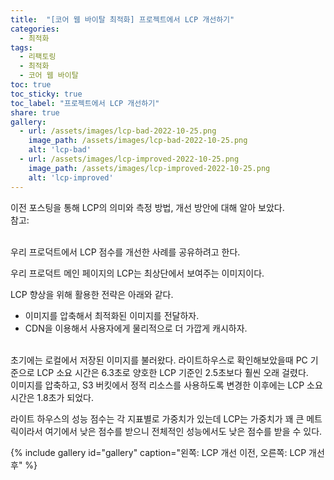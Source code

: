 ```yaml
---
title:  "[코어 웹 바이탈 최적화] 프로젝트에서 LCP 개선하기"
categories: 
  - 최적화
tags:
  - 리팩토링
  - 최적화
  - 코어 웹 바이탈
toc: true
toc_sticky: true
toc_label: "프로젝트에서 LCP 개선하기"
share: true
gallery:
  - url: /assets/images/lcp-bad-2022-10-25.png
    image_path: /assets/images/lcp-bad-2022-10-25.png
    alt: 'lcp-bad'
  - url: /assets/images/lcp-improved-2022-10-25.png
    image_path: /assets/images/lcp-improved-2022-10-25.png
    alt: 'lcp-improved'
---
```


이전 포스팅을 통해 LCP의 의미와 측정 방법, 개선 방안에 대해 알아 보았다. <br>
참고: 

<br>
우리 프로덕트에서 LCP 점수를 개선한 사례를 공유하려고 한다. <br>

우리 프로덕트 메인 페이지의 LCP는 최상단에서 보여주는 이미지이다. <br>

LCP 향상을 위해 활용한 전략은 아래와 같다.
- 이미지를 압축해서 최적화된 이미지를 전달하자.
- CDN을 이용해서 사용자에게 물리적으로 더 가깝게 캐시하자.

 <br>
초기에는 로컬에서 저장된 이미지를 불러왔다. 라이트하우스로 확인해보았을때 PC 기준으로 LCP 소요 시간은 6.3초로 양호한 LCP 기준인 2.5초보다 훨씬 오래 걸렸다. <br>
이미지를 압축하고, S3 버킷에서 정적 리소스를 사용하도록 변경한 이후에는 LCP 소요 시간은 1.8초가 되었다. <br>
 
라이트 하우스의 성능 점수는 각 지표별로 가중치가 있는데 LCP는 가중치가 꽤 큰 메트릭이라서 여기에서 낮은 점수를 받으니 전체적인 성능에서도 낮은 점수를 받을 수 있다. <br>
 
{% include gallery id="gallery" caption="왼쪽: LCP 개선 이전, 오른쪽: LCP 개선 후" %}
